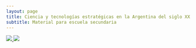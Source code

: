 ```yaml
---
layout: page
title: Ciencia y tecnologías estratégicas en la Argentina del siglo XX
subtitle: Material para escuela secundaria
---
```


<a href="{{ site.url }}/divulgación/CyTenArgXX/diapositivas.pdf">
    <img class="avatar-img" src="{{ site.url }}/divulgación/CyTenArgXX/diapositivas.png" />
</a>

<a href="{{ site.url }}divulgación/CyTenArgXX/línea de tiempo.pdf">
    <img class="avatar-img" src="{{ site.url }}/divulgación/CyTenArgXX/línea de tiempo.png" />
</a>

